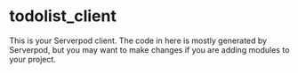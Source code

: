 # todolist_client

This is your Serverpod client. The code in here is mostly generated by
Serverpod, but you may want to make changes if you are adding modules to your
project.

